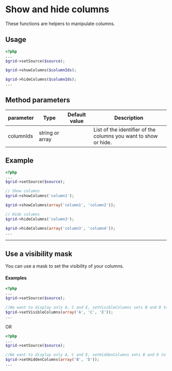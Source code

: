 Show and hide columns
=====================

These functions are helpers to manipulate columns.

## Usage

```php
<?php 
...
$grid->setSource($source);

$grid->showColumns($columnIds);

$grid->hideColumns($columnIds);
...
```

## Method parameters

| parameter | Type | Default value | Description |
| --------- | ---- | ------------- | ------------ |
| columnIds | string or array | |List of the identifier of the columns you want to show or hide. |

## Example

```php
<?php 
...
$grid->setSource($source);

// Show columns
$grid->showColumns('column1');

$grid->showColumns(array('column1', 'column2'));

// Hide columns
$grid->hideColumns('column3');

$grid->hideColumns(array('column3', 'column4'));
...
```

---

## Use a visibility mask

You can use a mask to set the visibility of your columns.

#### Examples
```php
<?php 
...
$grid->setSource($source);

//We want to display only A, C and E, setVisibleColumns sets B and D to hidden
$grid->setVisibleColumns(array('A', 'C', 'E'));
...
```

OR

```php
<?php 
...
$grid->setSource($source);

//We want to display only A, C and E, setHiddenColumns sets B and D to hidden
$grid->setHiddenColumns(array('B', 'D'));
...
```